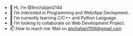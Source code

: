 - 👋 Hi, I’m @Anchaljain2144
- 👀 I’m interested in Programming and Web/App Devlopment.
- 🌱 I’m currently learning C/C++ and Python Language.
- 💞️ I’m looking to collaborate on Web Development Project.
- 📫 How to reach me: Mail on anchaljain1106@gmail.com
<!---
Anchaljain2144/Anchaljain2144 is a ✨ special ✨ repository because its `README.md` (this file) appears on your GitHub profile.
You can click the Preview link to take a look at your changes.
--->
